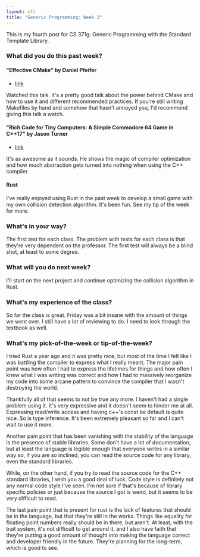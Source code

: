 ```yaml
---
layout: stl
title: "Generic Programming: Week 3"
---
```


This is my fourth post for CS 371g: Generic Programming with the
Standard Template Library.

### What did you do this past week?
 
#### "Effective CMake" by Daniel Pfeifer
 - [link](https://www.youtube.com/watch?v=bsXLMQ6WgIk&index=32&list=PL-aYBnapqshFaFPtHcQ8A8aGjUxN_YdhA)

Watched this talk. It's a pretty good talk about the power behind
CMake and how to use it and different recommended practices. If you're
still writing Makefiles by hand and somehow that hasn't annoyed you,
I'd recommend giving this talk a watch.

#### "Rich Code for Tiny Computers: A Simple Commodore 64 Game in C++17" by Jason Turner
 - [link](https://youtu.be/zBkNBP00wJE)
 
It's as awesome as it sounds. He shows the magic of compiler
optimization and how much abstraction gets turned into nothing when
using the C++ compiler. 

#### Rust

I've really enjoyed using Rust in the past week to develop a small
game with my own collision detection algorithm. It's been fun. See my
tip of the week for more.

### What's in your way?

The first test for each class. The problem with tests for each class
is that they're very dependent on the professor. The first test will
always be a blind shot, at least to some degree.

### What will you do next week?

I'll start on the next project and continue optimizing the collision
algorithm in Rust. 

### What's my experience of the class?

So far the class is great. Friday was a bit insane with the amount of
things we went over. I still have a lot of reviewing to do. I need to
look through the textbook as well.

### What's my pick-of-the-week or tip-of-the-week?

I tried Rust a year ago and it was pretty nice, but most of the time I
felt like I was battling the compiler to express what I really
meant. The major pain point was how often I had to express the
lifetimes for things and how often I knew what I was writing was
correct and how I had to massively reorganize my code into some
arcane pattern to convince the compiler that I wasn't destroying the
world.

Thankfully all of that seems to not be true any more. I haven't had a
single problem using it. It's very expressive and it doesn't seem to
hinder me at all. Expressing read/write access and having c++'s const
be default is quite nice. So is type inference. It's been extremely
pleasant so far and I can't wait to use it more.

Another pain point that has been vanishing with the stability of the
language is the presence of stable libraries. Some don't have a lot of
documentation, but at least the language is legible enough that
everyone writes in a similar way so, if you are so inclined, you can
read the source code for any library, even the standard libraries.

While, on the other hand, if you try to read the source code for the
C++ standard libraries, I wish you a good deal of luck. Code style is
definitely not any normal code style I've seen. I'm not sure if that's
because of library specific policies or just because the source I got
is weird, but it seems to be very difficult to read.

The last pain point that is present for rust is the lack of features
that should be in the language, but that they're still in the
works. Things like equality for floating point numbers really should
be in there, but aren't. At least, with the trait system, it's not
difficult to get around it, and I also have faith that they're putting
a good amount of thought into making the language correct and
developer friendly in the future. They're planning for the long-term,
which is good to see.
